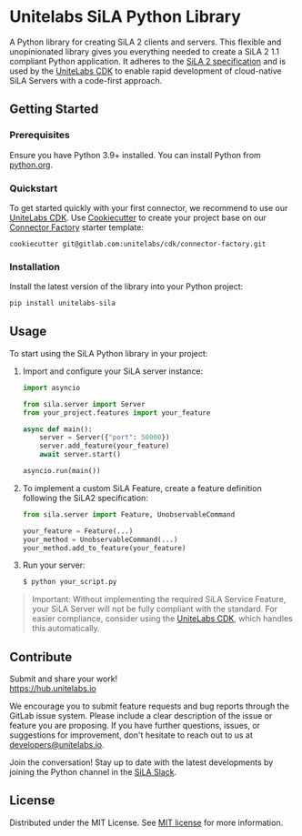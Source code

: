 # Unitelabs SiLA Python Library

A Python library for creating SiLA 2 clients and servers. This flexible and unopinionated library gives you everything needed to create a SiLA 2 1.1 compliant Python application. It adheres to the [SiLA 2 specification](https://sila2.gitlab.io/sila_base/) and is used by the [UniteLabs CDK](https://gitlab.com/unitelabs/cdk/python-cdk) to enable rapid development of cloud-native SiLA Servers with a code-first approach.

## Getting Started

### Prerequisites

Ensure you have Python 3.9+ installed. You can install Python from [python.org](https://www.python.org/downloads/).

### Quickstart

To get started quickly with your first connector, we recommend to use our [UniteLabs CDK](https://gitlab.com/unitelabs/cdk/python-cdk). Use [Cookiecutter](https://www.cookiecutter.io) to create your project base on our [Connector Factory](https://gitlab.com/unitelabs/cdk/connector-factory) starter template:

```
cookiecutter git@gitlab.com:unitelabs/cdk/connector-factory.git
```

### Installation

Install the latest version of the library into your Python project:

```python
pip install unitelabs-sila
```

## Usage

To start using the SiLA Python library in your project:

1. Import and configure your SiLA server instance:

    ```python
    import asyncio

    from sila.server import Server
    from your_project.features import your_feature

    async def main():
        server = Server({"port": 50000})
        server.add_feature(your_feature)
        await server.start()

    asyncio.run(main())
    ```

2. To implement a custom SiLA Feature, create a feature definition following the SiLA2 specification:

    ```python
    from sila.server import Feature, UnobservableCommand

    your_feature = Feature(...)
    your_method = UnobservableCommand(...)
    your_method.add_to_feature(your_feature)
    ```

3. Run your server:

    ```bash
    $ python your_script.py
    ```

> Important: Without implementing the required SiLA Service Feature, your SiLA Server will not be fully compliant with the standard. For easier compliance, consider using the [UniteLabs CDK](https://gitlab.com/unitelabs/cdk/python-cdk), which handles this automatically.

## Contribute

Submit and share your work!  
https://hub.unitelabs.io

We encourage you to submit feature requests and bug reports through the GitLab issue system. Please include a clear description of the issue or feature you are proposing. If you have further questions, issues, or suggestions for improvement, don't hesitate to reach out to us at [developers@unitelabs.io](mailto:developers+sila@unitelabs.io).

Join the conversation! Stay up to date with the latest developments by joining the Python channel in the [SiLA Slack](https://sila-standard.org/slack).

## License

Distributed under the MIT License. See [MIT license](LICENSE) for more information.
